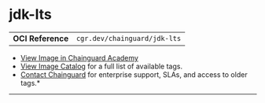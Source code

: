 <!--monopod:start-->
# jdk-lts
| | |
| - | - |
| **OCI Reference** | `cgr.dev/chainguard/jdk-lts` |


* [View Image in Chainguard Academy](https://edu.chainguard.dev/chainguard/chainguard-images/reference/jdk-lts/overview/)
* [View Image Catalog](https://console.enforce.dev/images/catalog) for a full list of available tags.
* [Contact Chainguard](https://www.chainguard.dev/chainguard-images) for enterprise support, SLAs, and access to older tags.*

---
<!--monopod:end-->

<!--body:start-->
<!--body:end-->